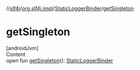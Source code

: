 //[slf4j](../../../index.md)/[org.slf4j.impl](../index.md)/[StaticLoggerBinder](index.md)/[getSingleton](get-singleton.md)



# getSingleton  
[androidJvm]  
Content  
open fun [getSingleton](get-singleton.md)(): [StaticLoggerBinder](index.md)  



